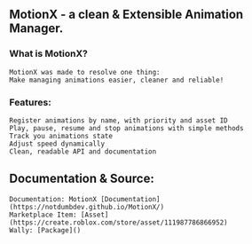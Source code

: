 ## MotionX - a clean & Extensible Animation Manager.

### What is MotionX?
    MotionX was made to resolve one thing:
    Make managing animations easier, cleaner and reliable!

### Features:
    Register animations by name, with priority and asset ID
    Play, pause, resume and stop animations with simple methods
    Track you animations state
    Adjust speed dynamically
    Clean, readable API and documentation
    
## Documentation & Source:
    Documentation: MotionX [Documentation](https://notdumbdev.github.io/MotionX/)
    Marketplace Item: [Asset](https://create.roblox.com/store/asset/111987786866952)
    Wally: [Package]()
